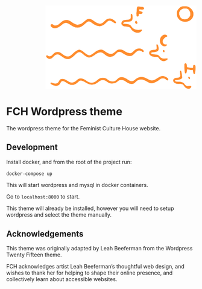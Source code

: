 <div align="right"><img alt="Logo" src="./FCH-logo.png" width="400" height="auto"/></div>

# FCH Wordpress theme

The wordpress theme for the Feminist Culture House website.

## Development

Install docker, and from the root of the project run:

```bash
docker-compose up
```

This will start wordpress and mysql in docker containers.

Go to `localhost:8000` to start.

This theme will already be installed, however you will need to setup wordpress and select the theme manually.

## Acknowledgements

This theme was originally adapted by Leah Beeferman from the Wordpress Twenty Fifteen theme. 

FCH acknowledges artist Leah Beeferman’s thoughtful web design, and wishes to thank her for helping to shape 
their online presence, and collectively learn about accessible websites. 
